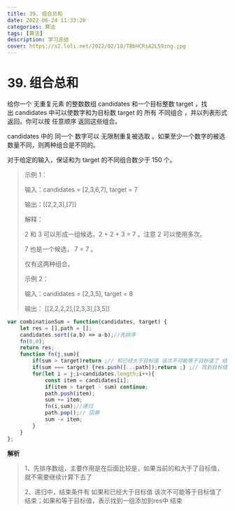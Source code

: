 ```yaml
---
title: 39. 组合总和
date: 2022-06-24 11:33:20
categories: 算法
tags: [算法]
description: 学习总结
cover: https://s2.loli.net/2022/02/18/TBbHCRsA2L59zng.jpg
---
```

# 39. 组合总和
给你一个 无重复元素 的整数数组 candidates 和一个目标整数 target ，找出 candidates 中可以使数字和为目标数 target 的 所有 不同组合 ，并以列表形式返回。你可以按 任意顺序 返回这些组合。

candidates 中的 同一个 数字可以 无限制重复被选取 。如果至少一个数字的被选数量不同，则两种组合是不同的。

对于给定的输入，保证和为 target 的不同组合数少于 150 个。


> 示例 1：
> 
> 输入：candidates = [2,3,6,7], target = 7
> 
> 输出：[[2,2,3],[7]]
> 
> 解释：
> 
> 2 和 3 可以形成一组候选，2 + 2 + 3 = 7 。注意 2 可以使用多次。
> 
> 7 也是一个候选， 7 = 7 。
> 
> 仅有这两种组合。
> 
> 示例 2：
> 
> 输入：candidates = [2,3,5], target = 8
> 
> 输出： [[2,2,2,2],[2,3,3],[3,5]]

```js
var combinationSum = function(candidates, target) {
    let res = [],path = [];
    candidates.sort((a,b) => a-b);//先排序
    fn(0,0);
    return res;
    function fn(j,sum){
        if(sum > target)return ;// 和已经大于目标值 该次不可能等于目标值了 结束
        if(sum === target) {res.push([...path]);return ;} ;// 找到目标值 结束
        for(let i = j;i<candidates.length;i++){
            const item = candidates[i];
            if(item > target - sum) continue;
            path.push(item);
            sum += item;
            fn(i,sum);//递归
            path.pop();// 回溯
            sum -= item;
        }
    }
};
```

**解析**

> 1、先排序数组，主要作用是在后面比较是，如果当前的和大于了目标值，就不需要继续计算下去了
> 
> 2、递归中，结束条件有 如果和已经大于目标值 该次不可能等于目标值了 结束；如果和等于目标值，表示找到一组添加到res中 结束
> 
